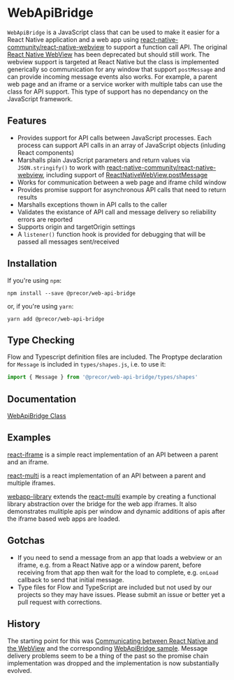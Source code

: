 # WebApiBridge

`WebApiBridge` is a JavaScript class that can be used to make it easier for a React Native application and a web app using [react-native-community/react-native-webview](https://github.com/react-native-community/react-native-webview) to support a function call API. The original [React Native WebView](https://facebook.github.io/react-native/docs/webview.html) has been deprecated but should still work. The webview support is targeted at React Native but the class is implemented generically so communication for any window that support `postMessage` and can provide incoming message events also works. For example, a parent web page and an iframe or a service worker with multiple tabs can use the class for API support. This type of support has no dependancy on the JavaScript framework.

## Features

* Provides support for API calls between JavaScript processes. Each process can support API calls in an array of JavaScript objects (inluding React components)
* Marshalls plain JavaScript parameters and return values via `JSON.stringify()` to work with [react-native-community/react-native-webview](https://github.com/react-native-community/react-native-webview), including support of [ReactNativeWebView.postMessage](https://github.com/react-native-community/react-native-webview/blob/cdbfc19cd20a0d96c9cbd13fcb8a32fcde77943b/docs/Guide.md#the-windowreactnativewebviewpostmessage-method-and-onmessage-prop)
* Works for communication between a web page and iframe child window
* Provides promise support for asynchronous API calls that need to return results
* Marshalls exceptions thown in API calls to the caller
* Validates the existance of API call and message delivery so reliability errors are reported
* Supports origin and targetOrigin settings
* A `listener()` function hook is provided for debugging that will be passed all messages sent/received

## Installation

If you're using `npm`:

```console
npm install --save @precor/web-api-bridge
```

or, if you're using `yarn`:

```console
yarn add @precor/web-api-bridge
```

## Type Checking

Flow and Typescript definition files are included. The Proptype declaration for `Message` is included in `types/shapes.js`, i.e. to use it:

```javascript
import { Message } from '@precor/web-api-bridge/types/shapes'
```

## Documentation

[WebApiBridge Class](https://precor.github.io/web-api-bridge/docs/WEBAPIBRIDGE.md)

## Examples

[react-iframe](https://precor.github.io/web-api-bridge/examples/react-iframe/DEMO.html) is a simple react implementation of an API between a parent and an iframe.

[react-multi](https://precor.github.io/web-api-bridge/examples/react-multi/DEMO.html) is a react implementation of an API between a parent and multiple iframes.

[webapp-library](https://precor.github.io/web-api-bridge/examples/webapp-library/DEMO.html) extends the [react-multi](https://precor.github.io/web-api-bridge/examples/react-multi/DEMO.html) example by creating a functional library abstraction over the bridge for the web app iframes. It also demonstrates mulitiple apis per window and dynamic additions of apis after the iframe based web apps are loaded.

## Gotchas

* If you need to send a message from an app that loads a webview or an iframe, e.g. from a React Native app or a window parent, before receiving from that app then wait for the load to complete, e.g. `onLoad` callback to send that initial message.
* Type files for Flow and TypeScript are included but not used by our projects so they may have issues. Please submit an issue or better yet a pull request with corrections.

## History

The starting point for this was [Communicating between React Native and the WebView](https://medium.com/capriza-engineering/communicating-between-react-native-and-the-webview-ac14b8b8b91a) and the corresponding [WebApiBridge sample](https://gist.github.com/blankg/d5537a458b55b9d15cb4fd78258ad840). Message delivery problems seem to be a thing of the past so the promise chain implementation was dropped and the implementation is now substantially evolved.
